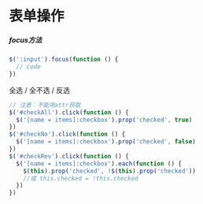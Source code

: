 # 表单操作

##### focus方法

```javascript
$(':input').focus(function () {
  // code
})
```

全选 / 全不选 / 反选

```javascript
// 注意：不能用attr获取
$('#checkAll').click(function () {
  $('[name = items]:checkbox').prop('checked', true)
})
$('#checkNo').click(function () {
  $('[name = items]:checkbox').prop('checked', false)
})
$('#checkRev').click(function () {
  $('[name = items]:checkbox').each(function () {
    $(this).prop('checked', !$(this).prop('checked'))
    //或 this.checked = !this.checked
  })
})
```

